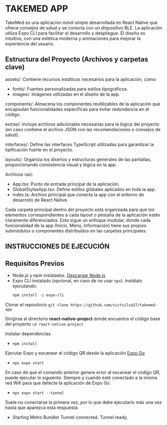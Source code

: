 
# TAKEMED APP

TakeMed es una aplicación móvil simple desarrollada en React Native que ofrece consejos de salud y se conecta con un dispositivo BLE. La aplicación utiliza Expo CLI para facilitar el desarrollo y despliegue. El diseño es intuitivo, con una estética moderna y animaciones para mejorar la experiencia del usuario.

## Estructura del Proyecto (Archivos y carpetas clave)

assets/: Contiene recursos estáticos necesarios para la aplicación, como:

* fonts/: Fuentes personalizadas para estilos tipográficos.
* images/: Imágenes utilizadas en el diseño de la app.

components/: Almacena los componentes reutilizables de la aplicación que encapsulan funcionalidades específicas para evitar redundancia en el código.

extras/: Incluye archivos adicionales necesarias para la lógica del proyecto (en caso contiene el archivo JSON con las recomendaciones o consejos de salud).

interfaces/: Define las interfaces TypeScript utilizadas para garantizar la tipificación fuerte en el proyecto.

layouts/: Organiza los diseños y estructuras generales de las pantallas, proporcionando consistencia visual y lógica en la app.

Archivos raíz:

* App.tsx: Punto de entrada principal de la aplicación.
* GlobalStylesApp.tsx: Define estilos globales aplicados en toda la app.
* index.ts: Archivo principal que conecta la app con el entorno de desarrollo de React Native.

Cada carpeta principal dentro del proyecto está organizada para que los elementos correspondientes a cada layout o pestaña de la aplicación estén claramente diferenciados. Esto sigue un enfoque modular, donde cada funcionalidad de la app (Inicio, Menú, Información) tiene sus propios submódulos o componentes distribuidos en las carpetas principales.

## INSTRUCCIONES DE EJECUCIÓN

## Requisitos Previos
* Node.js y npm instalados. [Descargar Node.js](https://nodejs.org)
* Expo CLI instalado (opcional, en caso de no usar `npx`). Instálalo ejecutando:
  ```bash
  npm install -g expo-cli

Clonar el repositorio
```git clone https://github.com/victsilva37/takemed-app```

Dirigirse al directorio **react-native-project** donde encuentra el código base del proyecto
```cd react-native-project```

Instalar dependencias
* ```npm install```

Ejecutar Expo y escanear el código QR desde la aplicación [Expo Go](https://expo.dev/client)
* ```npx expo start```

En caso de que el comando anterior genere error al escanear el código QR, puede ejecutar lo siguiente. Siempre y cuando esté conectado a la misma red Wifi para que detecte la aplicación de Expo Go. 
* ```npx expo start --tunnel```

Suele no conectarse la primera vez, por lo que debe ejecutarlo más una vez hasta que aparezca esta respuesta:

* Starting Metro Bundler
  Tunnel connected.
  Tunnel ready.


